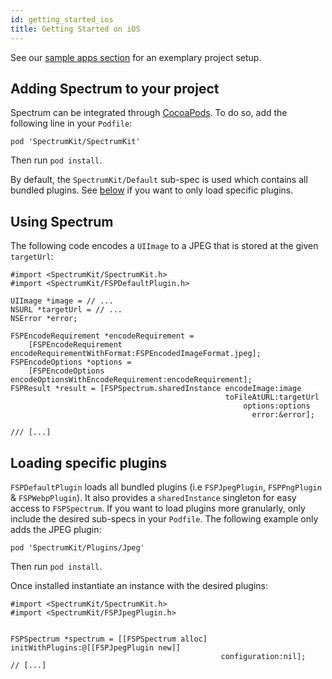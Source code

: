 ```yaml
---
id: getting_started_ios
title: Getting Started on iOS
---
```


See our [sample apps section](sample_apps.md) for an exemplary project setup.

## Adding Spectrum to your project

Spectrum can be integrated through [CocoaPods](https://cocoapods.org). To do so, add the following line in your `Podfile`:

```Podfile
pod 'SpectrumKit/SpectrumKit'
```

Then run `pod install`.

By default, the `SpectrumKit/Default` sub-spec is used which contains all bundled plugins. See [below](#loading-specific-plugins) if you want to only load specific plugins.

## Using Spectrum

The following code encodes a `UIImage` to a JPEG that is stored at the given `targetUrl`:

```objc
#import <SpectrumKit/SpectrumKit.h>
#import <SpectrumKit/FSPDefaultPlugin.h>

UIImage *image = // ...
NSURL *targetUrl = // ...
NSError *error;

FSPEncodeRequirement *encodeRequirement =
    [FSPEncodeRequirement encodeRequirementWithFormat:FSPEncodedImageFormat.jpeg];
FSPEncodeOptions *options =
    [FSPEncodeOptions encodeOptionsWithEncodeRequirement:encodeRequirement];
FSPResult *result = [FSPSpectrum.sharedInstance encodeImage:image
                                                toFileAtURL:targetUrl
                                                    options:options
                                                      error:&error];

/// [...]
```

## Loading specific plugins

`FSPDefaultPlugin` loads all bundled plugins (i.e `FSPJpegPlugin`, `FSPPngPlugin` & `FSPWebpPlugin`). It also provides a `sharedInstance` singleton for easy access to `FSPSpectrum`. If you want to load plugins more granularly, only include the desired sub-specs in your `Podfile`. The following example only adds the JPEG plugin:

```Podfile
pod 'SpectrumKit/Plugins/Jpeg'
```

Then run `pod install`.

Once installed instantiate an instance with the desired plugins:

```objc
#import <SpectrumKit/SpectrumKit.h>
#import <SpectrumKit/FSPJpegPlugin.h>


FSPSpectrum *spectrum = [[FSPSpectrum alloc] initWithPlugins:@[[FSPJpegPlugin new]]
                                               configuration:nil];
// [...]
```
